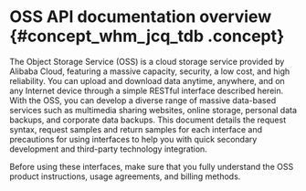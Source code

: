 # OSS API documentation overview {#concept_whm_jcq_tdb .concept}

The Object Storage Service \(OSS\) is a cloud storage service provided by Alibaba Cloud, featuring a massive capacity, security, a low cost, and high reliability. You can upload and download data anytime, anywhere, and on any Internet device through a simple RESTful interface described herein. With the OSS, you can develop a diverse range of massive data-based services such as multimedia sharing websites, online storage, personal data backups, and corporate data backups. This document details the request syntax, request samples and return samples for each interface and precautions for using interfaces to help you with quick secondary development and third-party technology integration.

Before using these interfaces, make sure that you fully understand the OSS product instructions, usage agreements, and billing methods.


